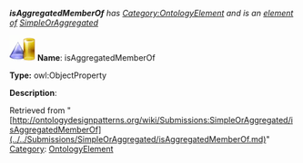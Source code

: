 ___isAggregatedMemberOf__ has [Category:OntologyElement](../../Category/OntologyElement.md "Category:OntologyElement") and is an [element of](../../Property/ElementOf.md "Property:ElementOf") [SimpleOrAggregated](../../Submissions/SimpleOrAggregated.md "Submissions:SimpleOrAggregated")_


  




[![ObjectProperty](../../images/thumb/c/c3/ObjectProperty.gif/45px-ObjectProperty.gif)](../../Image/ObjectProperty.gif.md "ObjectProperty")
__Name__: isAggregatedMemberOf 


__Type:__ owl:ObjectProperty 


__Description__: 





Retrieved from "[http://ontologydesignpatterns.org/wiki/Submissions:SimpleOrAggregated/isAggregatedMemberOf](../../Submissions/SimpleOrAggregated/isAggregatedMemberOf.md)"
 [Category](http://ontologydesignpatterns.org/wiki/Special:Categories "Special:Categories"): [OntologyElement](../../Category/OntologyElement.md "Category:OntologyElement")